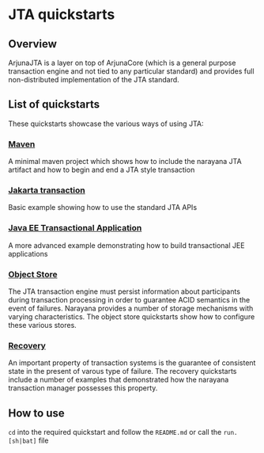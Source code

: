 # JTA quickstarts

## Overview

ArjunaJTA is a layer on top of ArjunaCore (which is a general purpose transaction engine and not tied to any particular standard)
and provides full non-distributed implementation of the JTA standard.

## List of quickstarts

These quickstarts showcase the various ways of using JTA:

### [Maven](maven/)

A minimal maven project which shows how to include the narayana JTA artifact
and how to begin and end a JTA style transaction

### [Jakarta transaction](jakarta_transaction/)

Basic example showing how to use the standard JTA APIs

### [Java EE Transactional Application](jee_transactional_app/)

A more advanced example demonstrating how to build transactional JEE applications

### [Object Store](object_store/)

The JTA transaction engine must persist information about participants during transaction processing
in order to guarantee ACID semantics in the event of failures. Narayana provides a number of storage mechanisms
with varying characteristics. The object store quickstarts show how to configure these various stores.

### [Recovery](recovery/)

An important property of transaction systems is the guarantee of consistent state
in the present of varous type of failure. The recovery quickstarts include a number of examples
that demonstrated how the narayana transaction manager possesses this property.

## How to use

`cd` into the required quickstart and follow the `README.md` or call the `run.[sh|bat]` file
